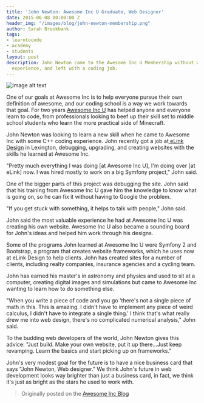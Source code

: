```yaml
---
title: 'John Newton: Awesome Inc U Graduate, Web Designer'
date: 2015-06-08 00:00:00 Z
header_img: "/images/blog/john-newton-membership.png"
author: Sarah Brookbank
tags:
- learntocode
- academy
- students
layout: post
description: John Newton came to the Awesome Inc U Membership without web development
  experience, and left with a coding job.
---
```


![image alt text](/images/blog/john-newton-membership.png)

One of our goals at Awesome Inc is to help everyone pursue their own definition of awesome, and our coding school is a way we work towards that goal. For two years [Awesome Inc U](http://www.awesomeincu.com/) has helped anyone and everyone learn to code, from professionals looking to beef up their skill set to middle school students who learn the more practical side of Minecraft.

<!--more-->

John Newton was looking to learn a new skill when he came to Awesome Inc with some C++ coding experience. John recently got a job at[ eLink Design](https://www.elinkdesign.com/) in Lexington, debugging, upgrading, and creating websites with the skills he learned at Awesome Inc. 

"Pretty much everything I was doing [at Awesome Inc U], I'm doing over [at eLink] now. I was hired mostly to work on a big Symfony project," John said.

One of the bigger parts of this project was debugging the site. John said that his training  from Awesome Inc U gave him the knowledge to know what is going on, so he can fix it without having to Google the problem.

"If you get stuck with something, it helps to talk with people," John said.

John said the most valuable experience he had at Awesome Inc U was creating his own website. Awesome Inc U also became a sounding board for John's ideas and helped him work through his designs.

Some of the programs John learned at Awesome Inc U were Symfony 2 and Bootstrap, a program that creates website frameworks, which he uses now at eLink Design to help clients. John has created sites for a number of clients, including realty companies, insurance agencies and a cycling team.

John has earned his master's in astronomy and physics and used to sit at a computer, creating digital images and simulations but came to Awesome Inc wanting to learn how to do something else.

"When you write a piece of code and you go 'there's not a single piece of math in this. This is amazing. I didn't have to implement any piece of weird calculus, I didn't have to integrate a single thing.' I think that's what really drew me into web design, there's no complicated numerical analysis," John said. 

To the budding web developers of the world, John Newton gives this advice: "Just build. Make your own website, put it up there...Just keep revamping. Learn the basics and start picking up on frameworks."

John's very modest goal for the future is to have a nice business card that says "John Newton, Web designer." We think John's future in web development looks way brighter than just a business card, in fact, we think it's just as bright as the stars he used to work with.
  
> Originally posted on the [Awesome Inc Blog](http://blog.awesomeinc.org/post/120552649816/john-newton-awesome-inc-u-graduate-web-designer)